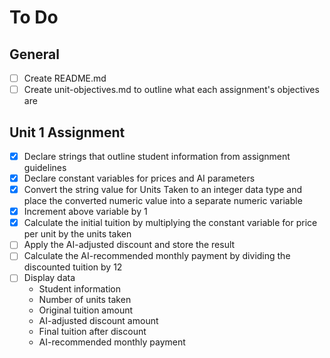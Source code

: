 # To Do

## General

- [ ] Create README.md
- [ ] Create unit-objectives.md to outline what each assignment's objectives are

## Unit 1 Assignment

- [X] Declare strings that outline student information from assignment guidelines
- [X] Declare constant variables for prices and AI parameters
- [X] Convert the string value for Units Taken to an integer data type and place the converted numeric value into a separate numeric variable
- [X] Increment above variable by 1
- [X] Calculate the initial tuition by multiplying the constant variable for price per unit by the units taken
- [ ] Apply the AI-adjusted discount and store the result
- [ ] Calculate the AI-recommended monthly payment by dividing the discounted tuition by 12
- [ ] Display data
	- Student information
	- Number of units taken
	- Original tuition amount
	- AI-adjusted discount amount
	- Final tuition after discount
	- AI-recommended monthly payment
